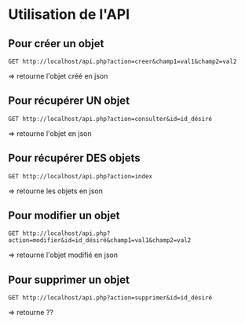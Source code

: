 # Utilisation de l'API
## Pour créer un objet
`GET http://localhost/api.php?action=creer&champ1=val1&champ2=val2`

=> retourne l'objet créé en json

## Pour récupérer UN objet
`GET http://localhost/api.php?action=consulter&id=id_désiré`

=> retourne l'objet en json

## Pour récupérer DES objets
`GET http://localhost/api.php?action=index`

=> retourne les objets en json

## Pour modifier un objet
`GET http://localhost/api.php?action=modifier&id=id_désiré&champ1=val1&champ2=val2`

=> retourne l'objet modifié en json

## Pour supprimer un objet
`GET http://localhost/api.php?action=supprimer&id=id_désiré`

=> retourne ??
